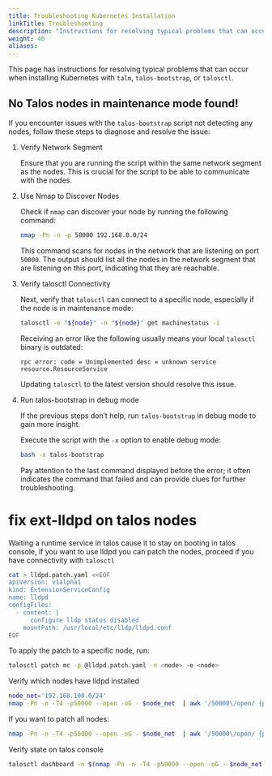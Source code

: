 ```yaml
---
title: Troubleshooting Kubernetes Installation
linkTitle: Troubleshooting
description: "Instructions for resolving typical problems that can occur when installing Kubernetes with `talm`, `talos-bootstrap`, or `talosctl`."
weight: 40
aliases:
---
```


This page has instructions for resolving typical problems that can occur when installing Kubernetes with `talm`, `talos-bootstrap`, or `talosctl`.

## No Talos nodes in maintenance mode found!

If you encounter issues with the `talos-bootstrap` script not detecting any nodes, follow these steps to diagnose and resolve the issue:

1.  Verify Network Segment

    Ensure that you are running the script within the same network segment as the nodes. This is crucial for the script to be able to communicate with the nodes.

1.  Use Nmap to Discover Nodes

    Check if `nmap` can discover your node by running the following command:

    ```bash
    nmap -Pn -n -p 50000 192.168.0.0/24
    ```
    
    This command scans for nodes in the network that are listening on port `50000`.
    The output should list all the nodes in the network segment that are listening on this port, indicating that they are reachable.

1.  Verify talosctl Connectivity

    Next, verify that `talosctl` can connect to a specific node, especially if the node is in maintenance mode:
    
    ```bash
    talosctl -e "${node}" -n "${node}" get machinestatus -i
    ```
    
    Receiving an error like the following usually means your local `talosctl` binary is outdated:
    
    ```console
    rpc error: code = Unimplemented desc = unknown service resource.ResourceService
    ```
    
    Updating `talosctl` to the latest version should resolve this issue.

1.  Run talos-bootstrap in debug mode

    If the previous steps don’t help, run `talos-bootstrap` in debug mode to gain more insight.
    
    Execute the script with the `-x` option to enable debug mode:
    
    ```bash
    bash -x talos-bootstrap
    ```
    
    Pay attention to the last command displayed before the error; it often indicates the command that failed and can provide clues for further troubleshooting.

# fix ext-lldpd on talos nodes
Waiting a runtime service in talos cause it to stay on booting in talos console, if you want to use lldpd you can patch the nodes,
proceed if you have connectivity with `talosctl`
```bash
cat > lldpd.patch.yaml <<EOF
apiVersion: v1alpha1
kind: ExtensionServiceConfig
name: lldpd
configFiles:
  - content: |
      configure lldp status disabled
    mountPath: /usr/local/etc/lldp/lldpd.conf
EOF
```
To apply the patch to a specific node, run:
```bash
talosctl patch mc -p @lldpd.patch.yaml -n <node> -e <node>
```

Verify which nodes have lldpd installed
```bash
node_net='192.168.100.0/24'
nmap -Pn -n -T4 -p50000 --open -oG - $node_net  | awk '/50000\/open/ {print "talosctl get extensions -n "$2" -e "$2" | grep lldpd"}'
```

If you want to patch all nodes:
```bash
nmap -Pn -n -T4 -p50000 --open -oG - $node_net  | awk '/50000\/open/ {print "talosctl patch mc -p @lldpd.patch.yaml -n "$2" -e "$2" "}'
```

Verify state on talos console
```bash
talosctl dashboard -n $(nmap -Pn -n -T4 -p50000 --open -oG - $node_net | awk '/50000\/open/ {print $2}' | paste -sd,)
```